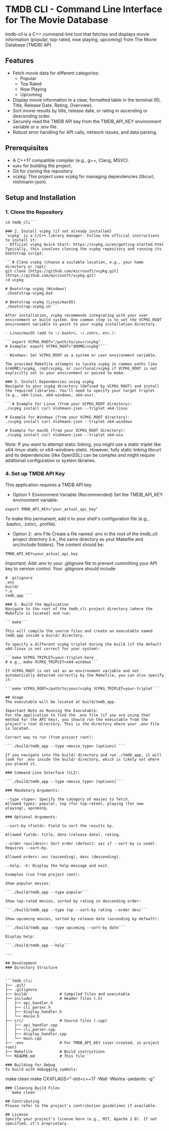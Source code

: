# TMDB CLI - Command Line Interface for The Movie Database
tmdb-cli is a C++ command-line tool that fetches and displays movie information (popular, top-rated, now playing, upcoming) from The Movie Database (TMDB) API.

## Features
- Fetch movie data for different categories:
  - Popular
  - Top Rated
  - Now Playing
  - Upcoming
- Display movie information in a clear, formatted table in the terminal (ID, Title, Release Date, Rating, Overview).
- Sort movie results by title, release date, or rating in ascending or descending order.
- Securely read the TMDB API key from the TMDB_API_KEY environment variable or a .env file.
- Robust error handling for API calls, network issues, and data parsing.

## Prerequisites
- A C++17 compatible compiler (e.g., g++, Clang, MSVC).
- `make` for building the project.
- Git for cloning the repository.
- vcpkg: This project uses vcpkg for managing dependencies (libcurl, nlohmann-json).

## Setup and Installation
### 1. Clone the Repository
```git clone <repository-url>
cd tmdb_cli```

### 2. Install vcpkg (if not already installed)
`vcpkg` is a C/C++ library manager. Follow the official instructions to install it:
- Official vcpkg Quick Start: https://vcpkg.io/en/getting-started.html
Typically, this involves cloning the vcpkg repository and running its bootstrap script:

```# Clone vcpkg (choose a suitable location, e.g., your home directory or /opt)
git clone [https://github.com/microsoft/vcpkg.git](https://github.com/microsoft/vcpkg.git)
cd vcpkg

# Bootstrap vcpkg (Windows)
./bootstrap-vcpkg.bat

# Bootstrap vcpkg (Linux/macOS)
./bootstrap-vcpkg.sh```

After installation, vcpkg recommends integrating with your user environment or build system. One common step is to set the VCPKG_ROOT environment variable to point to your vcpkg installation directory.

- Linux/macOS (add to ~/.bashrc, ~/.zshrc, etc.):

```export VCPKG_ROOT="/path/to/your/vcpkg" 
# Example: export VCPKG_ROOT="$HOME/vcpkg"```

- Windows: Set VCPKG_ROOT as a system or user environment variable.

The provided Makefile attempts to locate vcpkg in common paths like $(HOME)/vcpkg, /opt/vcpkg, or /usr/local/vcpkg if VCPKG_ROOT is not explicitly set in your environment or passed to make.

### 3. Install Dependencies using vcpkg
Navigate to your vcpkg directory (defined by VCPKG_ROOT) and install the required libraries. You'll need to specify your target triplet (e.g., x64-linux, x64-windows, x64-osx).

```# Example for Linux (from your VCPKG_ROOT directory):
./vcpkg install curl nlohmann-json --triplet x64-linux

# Example for Windows (from your VCPKG_ROOT directory):
./vcpkg install curl nlohmann-json --triplet x64-windows

# Example for macOS (from your VCPKG_ROOT directory):
./vcpkg install curl nlohmann-json --triplet x64-osx
```
Note: If you want to attempt static linking, you might use a static triplet like x64-linux-static or x64-windows-static. However, fully static linking libcurl and its dependencies (like OpenSSL) can be complex and might require additional configuration or system libraries.

### 4. Set up TMDB API Key
This application requires a TMDB API key.

- Option 1: Environment Variable (Recommended)
Set the TMDB_API_KEY environment variable:

```export TMDB_API_KEY="your_actual_api_key"```

To make this permanent, add it to your shell's configuration file (e.g., .bashrc, .zshrc, .profile).

- Option 2: .env File
Create a file named .env in the root of the tmdb_cli project directory (i.e., the same directory as your Makefile and src/include folders).
The content should be:

```TMDB_API_KEY=your_actual_api_key```

Important: Add .env to your .gitignore file to prevent committing your API key to version control. Your .gitignore should include:

```
# .gitignore
.env
build/
*.o
tmdb_app ```

### 5. Build the Application
Navigate to the root of the tmdb_cli project directory (where the Makefile is located) and run:

```make```

This will compile the source files and create an executable named tmdb_app inside a build/ directory.

To specify a different vcpkg triplet during the build (if the default x64-linux is not correct for your system):

```make VCPKG_TRIPLET=your-triplet-here 
# e.g., make VCPKG_TRIPLET=x64-windows```

If VCPKG_ROOT is not set as an environment variable and not automatically detected correctly by the Makefile, you can also specify it:

```make VCPKG_ROOT=/path/to/your/vcpkg VCPKG_TRIPLET=your-triplet```

## Usage
The executable will be located at build/tmdb_app.

Important Note on Running the Executable:
For the application to find the .env file (if you are using that method for the API key), you should run the executable from the project's root directory. This is the directory where your .env file is located.

Correct way to run (from project root):

```./build/tmdb_app --type <movie_type> [options] ```

If you navigate into the build/ directory and run ./tmdb_app, it will look for .env inside the build/ directory, which is likely not where you placed it.

### Command-Line Interface (CLI):

```./build/tmdb_app --type <movie_type> [options]```

### Mandatory Arguments:

--type <type>: Specify the category of movies to fetch.
Allowed types: popular, top (for top-rated), playing (for now playing), upcoming.

### Optional Arguments:

--sort-by <field>: Field to sort the results by.

Allowed fields: title, date (release date), rating.

--order <asc|desc>: Sort order (default: asc if --sort-by is used). Requires --sort-by.

Allowed orders: asc (ascending), desc (descending).

--help, -h: Display the help message and exit.

Examples (run from project root):

Show popular movies:

```./build/tmdb_app --type popular```

Show top-rated movies, sorted by rating in descending order:

```./build/tmdb_app --type top --sort-by rating --order desc```

Show upcoming movies, sorted by release date (ascending by default):

```./build/tmdb_app --type upcoming --sort-by date```

Display help:

```./build/tmdb_app --help```

---

## Development
### Directory Structure


```tmdb_cli/
├── .git/
├── .gitignore
├── build/              # Compiled files and executable
├── include/            # Header files (.h)
│   ├── api_handler.h
│   ├── cli_parser.h
│   ├── display_handler.h
│   └── movie.h
├── src/                # Source files (.cpp)
│   ├── api_handler.cpp
│   ├── cli_parser.cpp
│   ├── display_handler.cpp
│   └── main.cpp
├── .env                # For TMDB_API_KEY (user-created, in project root)
├── Makefile            # Build instructions
└── README.md           # This file```

### Building for Debug
To build with debugging symbols:

```
make clean
make CXXFLAGS="-std=c++17 -Wall -Wextra -pedantic -g"
```
### Cleaning Build Files
```make clean```

## Contributing
Please refer to the project's contribution guidelines if available.

## License
Specify your project's license here (e.g., MIT, Apache 2.0). If not specified, it's proprietary.
